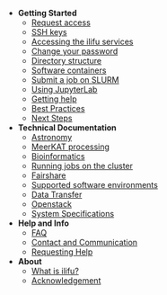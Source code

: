 - **Getting Started**
  - [Request access](getting_started/request_access.md)
  - [SSH keys](getting_started/ssh.md)
  - [Accessing the ilifu services](getting_started/access_ilifu.md)
  - [Change your password](getting_started/change_password.md)
  - [Directory structure](data/directory_structure.md)
  - [Software containers](getting_started/container_environments.md)
  - [Submit a job on SLURM](getting_started/submit_job_slurm.md)
  - [Using JupyterLab](getting_started/using_jupyterlab.md)
  - [Getting help](getting_started/getting_help.md)
  - [Best Practices](getting_started/best_practices.md)
  - [Next Steps](getting_started/next_steps.md)
- **Technical Documentation**
  - [Astronomy](astronomy/astronomy_software.md)
  - [MeerKAT processing](astronomy/meerkat_processing.md)
  - [Bioinformatics](bioinformatics/cbio.md)
  - [Running jobs on the cluster](tech_docs/running_jobs.md)
  - [Fairshare](tech_docs/fairshare.md)
  - [Supported software environments](tech_docs/software_environments.md)
  - [Data Transfer](data/data_transfer.md)
  - [Openstack](openstack/openstack.md)
  - [System Specifications](tech_docs/specifications.md)
- **Help and Info**
  - [FAQ](help/faq.md)
  - [Contact and Communication](help/contact.md)
  - [Requesting Help](help/requesting_help.md)
- **About**
  - [What is ilifu?](about/what_is.md)
  - [Acknowledgement](about/acknowledgement.md)
